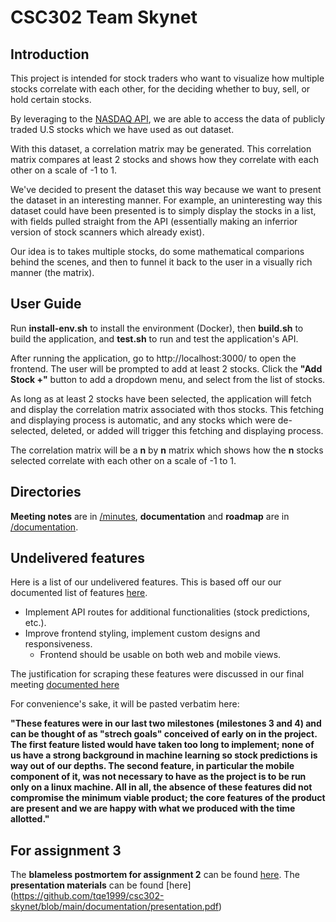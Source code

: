 # CSC302 Team Skynet

## Introduction

This project is intended for stock traders who want to visualize how multiple stocks correlate with each other, for the deciding whether to buy, sell, or hold certain stocks.

By leveraging to the [NASDAQ API](https://data.nasdaq.com/tools/api), we are able to access the data of publicly traded U.S stocks which we have used as out dataset.

With this dataset, a correlation matrix may be generated.  This correlation matrix compares at least 2 stocks and shows how they correlate with each other on a scale of -1 to 1.

We've decided to present the dataset this way because we want to present the dataset in an interesting manner.  For example, an uninteresting way this dataset could have been presented is to simply display the stocks in a list, with fields pulled straight from the API (essentially making an inferrior version of stock scanners which already exist).

Our idea is to takes multiple stocks, do some mathematical comparions behind the scenes, and then to funnel it back to the user in a visually rich manner (the matrix).

## User Guide
Run **install-env.sh** to install the environment (Docker), then **build.sh** to build the application, and **test.sh** to run and test the application's API.

After running the application, go to http://localhost:3000/ to open the frontend.  The user will be prompted to add at least 2 stocks.  Click the **"Add Stock +"** button to add a dropdown menu, and select from the list of stocks.

As long as at least 2 stocks have been selected, the application will fetch and display the correlation matrix associated with thos stocks.  This fetching and displaying process is automatic, and any stocks which were de-selected, deleted, or added will trigger this fetching and displaying process.

The correlation matrix will be a **n** by **n** matrix which shows how the **n** stocks selected correlate with each other on a scale of -1 to 1.

## Directories
**Meeting notes** are in [/minutes](https://github.com/tqe1999/csc302-skynet/tree/main/minutes), **documentation** and **roadmap** are in [/documentation](https://github.com/tqe1999/csc302-skynet/tree/main/documentation).

## Undelivered features
Here is a list of our undelivered features.  This is based off our our documented list of features [here](https://github.com/tqe1999/csc302-skynet/blob/main/documentation/features.md).

 - Implement API routes for additional functionalities (stock predictions, etc.).
 - Improve frontend styling, implement custom designs and responsiveness.
   - Frontend should be usable on both web and mobile views.
   
The justification for scraping these features were discussed in our final meeting [documented here](https://github.com/tqe1999/csc302-skynet/blob/main/minutes/meeting-7.md)

For convenience's sake, it will be pasted verbatim here:

**"These features were in our last two milestones (milestones 3 and 4) and can be thought of as "strech goals" conceived of early on in the project. The first feature listed would have taken too long to implement; none of us have a strong background in machine learning so stock predictions is way out of our depths. The second feature, in particular the mobile component of it, was not necessary to have as the project is to be run only on a linux machine.
All in all, the absence of these features did not compromise the minimum viable product; the core features of the product are present and we are happy with what we produced with the time allotted."**


## For assignment 3
The **blameless postmortem for assignment 2** can be found [here](https://github.com/tqe1999/csc302-skynet/blob/main/documentation/blameless-postmortem-2.md). The **presentation materials** can be found [here] (https://github.com/tqe1999/csc302-skynet/blob/main/documentation/presentation.pdf)
